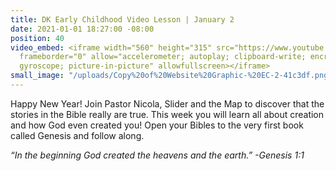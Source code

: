 ```yaml
---
title: DK Early Childhood Video Lesson | January 2
date: 2021-01-01 18:27:00 -08:00
position: 40
video_embed: <iframe width="560" height="315" src="https://www.youtube.com/embed/mQGnTjmfhLI"
  frameborder="0" allow="accelerometer; autoplay; clipboard-write; encrypted-media;
  gyroscope; picture-in-picture" allowfullscreen></iframe>
small_image: "/uploads/Copy%20of%20Website%20Graphic-%20EC-2-41c3df.png"
---
```


Happy New Year! Join Pastor Nicola, Slider and the Map to discover that the stories in the Bible really are true. This week you will learn all about creation and how God even created you! Open your Bibles to the very first book called Genesis and follow along.

*“In the beginning God created the heavens and the earth.” 
-Genesis 1:1*